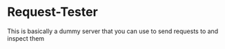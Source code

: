Request-Tester
==============

This is basically a dummy server that you can use to send requests to and
inspect them
